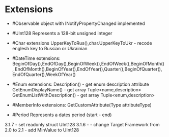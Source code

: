 # Extensions
 - #Observable object with INotifyPropertyChanged implemented

 - #UInt128 Represents a 128-bit unsigned integer

 - #Char extensions     UpperKeyToRus(),char.UpperKeyToUkr - recode englesh key to Russian or Ukrainian

 - #DateTime extensions: BeginOfDay(),EndOfDay(),BeginOfWeek(),EndOfWeek(),BeginOfMonth(),
                        EndOfMonth(),BeginOfYear(),EndOfYear(),Quarter(),BeginOfQuarter(),
                        EndOfQuarter(),WeekOfYear()
 
 - #Enum extensions:   Description() - get enum description attribute
                      GetEnumDisplayName()  - get array Tuple<name,description> 
                      GetEnumListWithDescription() - get array Tuple<enum,description>

 - #MemberInfo extensions: GetCustomAttribute(Type attributeType) 

 - #Period Represents a dates period (start - end)  


 3.1.7
     - set readonly struct UInt128
 3.1.6 -
      - change Target Framework from 2.0 to 2.1
      - add MinValue to UInt128


